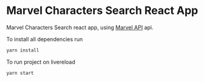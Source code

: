 # Marvel Characters Search React App #

Marvel Characters Search react app, using [Marvel API](https://developer.marvel.com/) api.

To install all dependencies run
```sh
yarn install
```

To run project on livereload
```sh
yarn start
```
